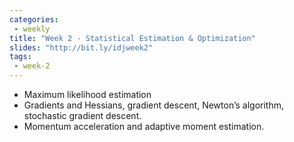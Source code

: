 ```yaml
---
categories:
 - weekly
title: "Week 2 - Statistical Estimation & Optimization"
slides: "http://bit.ly/idjweek2"
tags:
 - week-2
---
```


- Maximum likelihood estimation
- Gradients and Hessians, gradient descent, Newton’s algorithm, stochastic gradient descent.
- Momentum acceleration and adaptive moment estimation.